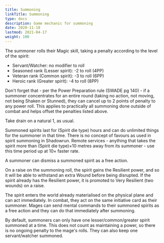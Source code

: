 ```yaml
---
title: Summoning
linkTitle: Summoning
type: docs
description: Game mechanic for summoning
date: 2020-11-18
lastmod: 2021-04-17
weight: 100
---
```


The summoner rolls their Magic skill, taking a penalty according to the level of the spirit:

* Servant/Watcher: no modifier to roll
* Seasoned rank (Lesser spirit): -2 to roll (4PP)
* Veteran rank (Common spirit): -3 to roll (6PP)
* Heroic rank (Greater spirit): -4 to roll (8PP)

Don't forget that - per the Power Preparation rule (SWADE pg 140) - if a summoner concentrates for an entire round (taking no action, not moving, not being Shaken or Stunned), they can cancel up to 2 points of penalty to any power roll. This applies to practically all summoning done outside of combat and helps offset the penalties listed above.

Take drain on a natural 1, as usual.

Summoned spirits last for (Spirit die type) hours and can do unlimited things for the summoner in that time. There is no concept of favours as used in spirit summoning in Shadowrun. Remote services - anything that takes the spirit more than (Spirit die type)×10 metres away from its summoner - use this time period up at 10× faster rate. 

A summoner can dismiss a summoned spirit as a free action.

On a raise on the summoning roll, the spirit gains the Resilient power, and so it will be able to withstand an extra Wound before being disrupted. If the spirit already has the Resilient power, it is promoted to Very Resilient (two wounds) on a raise.

The spirit enters the world already materialised on the physical plane and can act immediately. In combat, they act on the same initiative card as their summoner. Mages can send mental commands to their summoned spirits as a free action and they can do that immediately after summoning.

By default, summoners can only have one lesser/common/greater spirit summoned at a time. This does not count as maintaining a power, so there is no ongoing penalty to the mage's rolls. They can also keep one servant/watcher summoned.

